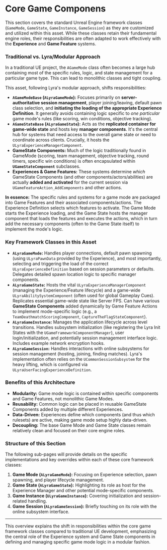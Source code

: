 # Core Game Componens

This section covers the standard Unreal Engine framework classes (`GameMode`, `GameState`, `GameInstance`, `GameSession`) as they are customized and utilized within this asset. While these classes retain their fundamental engine roles, their responsibilities are often adapted to work effectively with the **Experience** and **Game Feature** systems.

### Traditional vs. Lyra/Modular Approach

In a traditional UE project, the `AGameMode` class often becomes a large hub containing most of the specific rules, logic, and state management for a particular game type. This can lead to monolithic classes and tight coupling.

This asset, following Lyra's modular approach, shifts responsibilities:

* **`AGameModeBase` (`ALyraGameMode`):** Focuses primarily on **server-authoritative session management**, player joining/leaving, default pawn class selection, and **initiating the loading of the appropriate Experience Definition**. It generally avoids containing logic specific to _one particular_ game mode's rules (like scoring, win conditions, objective tracking).
* **`AGameStateBase` (`ALyraGameState`):** Acts as the **replicated container for game-wide state** and hosts key **manager components**. It's the central hub for systems that need access to the overall game state or need to coordinate across clients. Crucially, it hosts the `ULyraExperienceManagerComponent`.
* **GameState Components:** Much of the logic traditionally found in GameMode (scoring, team management, objective tracking, round timers, specific win conditions) is often encapsulated within **`UGameStateComponent`** subclasses.
* **Experiences & Game Features:** These systems determine _which_ GameState Components (and other components/actors/abilities) are actually **added and activated** for the current session via `UGameFeatureAction_AddComponents` and other actions.

**In essence:** The specific rules and systems for a game mode are packaged into Game Features and their associated components/actions. The Experience Definition selects which features to activate. The Game Mode starts the Experience loading, and the Game State hosts the manager component that loads the features and executes the actions, which in turn add the necessary components (often to the Game State itself) to implement the mode's logic.

### Key Framework Classes in this Asset

* **`ALyraGameMode`:** Handles player connections, default pawn spawning (using `ULyraPawnData` provided by the Experience), and most importantly, selecting and triggering the load of the correct `ULyraExperienceDefinition` based on session parameters or defaults. Delegates detailed spawn location logic to specific manager components.
* **`ALyraGameState`:** Hosts the vital `ULyraExperienceManagerComponent` (managing the Experience/Feature lifecycle) and a game-wide `ULyraAbilitySystemComponent` (often used for global Gameplay Cues). Replicates essential game-wide state like Server FPS. Can have various **GameState Components** added dynamically by Game Feature Actions to implement mode-specific logic (e.g., a `TeamDeathmatchScoringComponent`, `CaptureTheFlagStateComponent`).
* **`ALyraGameInstance`:** Manages the application lifecycle across level transitions. Handles subsystem initialization (like registering the Lyra Init States with the `UGameFrameworkComponentManager`), user login/initialization, and potentially session management interface logic. Includes example network encryption hooks.
* **`ALyraGameSession`:** Handles interactions with online subsystems for session management (hosting, joining, finding matches). Lyra's implementation often relies on the `UCommonSessionSubsystem` for the heavy lifting, which is configured via `ULyraUserFacingExperienceDefinition`.

### Benefits of this Architecture

* **Modularity:** Game mode logic is contained within specific components and Game Features, not monolithic Game Modes.
* **Reusability:** Common logic can be placed in reusable GameState Components added by multiple different Experiences.
* **Data-Driven:** Experiences define which components (and thus which rulesets) are active, making game mode setup highly data-driven.
* **Decoupling:** The base Game Mode and Game State classes remain relatively clean and focused on their core engine roles.

### Structure of this Section

The following sub-pages will provide details on the specific implementations and key overrides within each of these core framework classes:

1. **Game Mode (`ALyraGameMode`):** Focusing on Experience selection, pawn spawning, and player lifecycle management.
2. **Game State (`ALyraGameState`):** Highlighting its role as host for the Experience Manager and other potential mode-specific components.
3. **Game Instance (`ULyraGameInstance`):** Covering initialization and session-related handling.
4. **Game Session (`ALyraGameSession`):** Briefly touching on its role with the online subsystem interface.

***

This overview explains the shift in responsibilities within the core game framework classes compared to traditional UE development, emphasizing the central role of the Experience system and Game State components in defining and managing specific game mode logic in a modular fashion.
